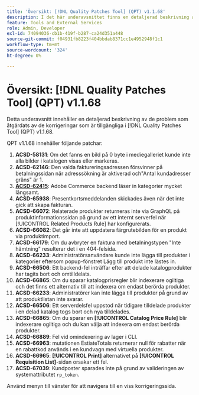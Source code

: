```yaml
---
title: 'Översikt: [!DNL Quality Patches Tool] (QPT) v1.1.68'
description: I det här underavsnittet finns en detaljerad beskrivning av de problem som åtgärdats av de korrigeringar som finns i  [!DNL Quality Patches Tool] (QPT) v1.1.68.
feature: Tools and External Services
role: Admin, Developer
exl-id: 74094036-cb1b-419f-b287-ca24d351a448
source-git-commit: f04931fb8223f404bbdab8371cc1e4952948f1c1
workflow-type: tm+mt
source-wordcount: '324'
ht-degree: 0%

---
```


# Översikt: [!DNL Quality Patches Tool] (QPT) v1.1.68

Detta underavsnitt innehåller en detaljerad beskrivning av de problem som åtgärdats av de korrigeringar som är tillgängliga i [!DNL Quality Patches Tool] (QPT) v1.1.68.

QPT v1.1.68 innehåller följande patchar:
1. **ACSD-58131**: Om det fanns en bild på 0 byte i mediegalleriet kunde inte alla bilder i katalogen visas eller markeras.
1. **ACSD-62146**: Den valda faktureringsadressen försvinner på betalningssidan när adresssökning är aktiverad och&quot;Antal kundadresser gräns&quot; är 1.
1. **[ACSD-62415](/help/tools/quality-patches-tool/patches-available-in-qpt/v1-1-68/acsd-62415-adobe-commerce-backend-loads-categories-very-slowly.md)**: Adobe Commerce backend läser in kategorier mycket långsamt.
1. **ACSD-65938**: Presentkortsmeddelanden skickades även när det inte gick att skapa fakturan.
1. **ACSD-66072**: Relaterade produkter returneras inte via GraphQL på produktinformationssidan på grund av ett internt serverfel när [!UICONTROL Related Products Rule] har konfigurerats.
1. **ACSD-66082**: Det går inte att uppdatera färgrutebilden för en produkt via produktimport.
1. **ACSD-66179**: Om du avbryter en faktura med betalningstypen &quot;Inte hämtning&quot; resulterar det i en 404-felsida.
1. **ACSD-66233**: Administratörsanvändare kunde inte lägga till produkter i kategorier eftersom popup-fönstret Lägg till produkt inte lästes in.
1. **ACSD-66506**: Ett backend-fel inträffar efter att delade katalogprodukter har tagits bort och omtilldelats.
1. **ACSD-66865**: Om du sparar katalogprisregler blir indexerare ogiltiga och det finns ett alternativ till att indexera om endast berörda produkter.
1. **ACSD-66233**: Administratörer kan inte lägga till produkter på grund av att produktlistan inte svarar.
1. **ACSD-66506**: Ett serverdelsfel uppstod när tidigare tilldelade produkter i en delad katalog togs bort och nya tilldelades.
1. **ACSD-66865**: Om du sparar en **[!UICONTROL Catalog Price Rule]** blir indexerare ogiltiga och du kan välja att indexera om endast berörda produkter.
1. **ACSD-66889**: Fel vid omindexering av lager i CLI.
1. **ACSD-66963**: mutationen EstiateTotals returnerar null för rabatter när en rabattkod används i en kundvagn med virtuella produkter.
1. **ACSD-66965**: **[!UICONTROL Print]** alternativet på **[!UICONTROL Requisition List]**-sidan orsakar ett fel.
1. **ACSD-67039**: Kundposter sparades inte på grund av valideringen av systemattributet `rp_token`.


Använd menyn till vänster för att navigera till en viss korrigeringssida.
